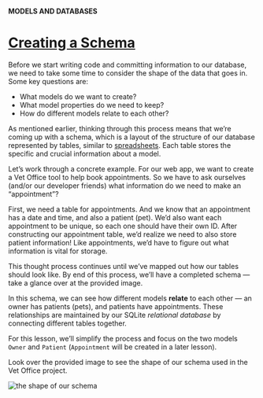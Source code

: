 #### MODELS AND DATABASES

# [Creating a Schema](https://www.codecademy.com/paths/build-python-web-apps-with-django/tracks/data-in-django/modules/django-models-and-databases/lessons/django-models-and-databases/exercises/creating-a-schema)

Before we start writing code and committing information to our database, we need to take some time to consider the shape of the data that goes in. 
Some key questions are:
* What models do we want to create?
* What model properties do we need to keep?
* How do different models relate to each other?

As mentioned earlier, thinking through this process means that we’re coming up with a schema, which is a layout of the structure of our database represented by tables, 
similar to [spreadsheets](https://en.wikipedia.org/wiki/Spreadsheet#Usage). 
Each table stores the specific and crucial information about a model.

Let’s work through a concrete example. 
For our web app, we want to create a Vet Office tool to help book appointments. 
So we have to ask ourselves (and/or our developer friends) what information do we need to make an “appointment”?

First, we need a table for appointments. 
And we know that an appointment has a date and time, and also a patient (pet). 
We’d also want each appointment to be unique, so each one should have their own ID. 
After constructing our appointment table, we’d realize we need to also store patient information! 
Like appointments, we’d have to figure out what information is vital for storage.

This thought process continues until we’ve mapped out how our tables should look like. 
By end of this process, we’ll have a completed schema — take a glance over at the provided image.

In this schema, we can see how different models **relate** to each other — an owner has patients (pets), and patients have appointments. 
These relationships are maintained by our SQLite *relational database* by connecting different tables together.

For this lesson, we’ll simplify the process and focus on the two models `Owner` and `Patient` (`Appointment` will be created in a later lesson).

Look over the provided image to see the shape of our schema used in the Vet Office project.

![the shape of our schema](schema_table_transparent)
